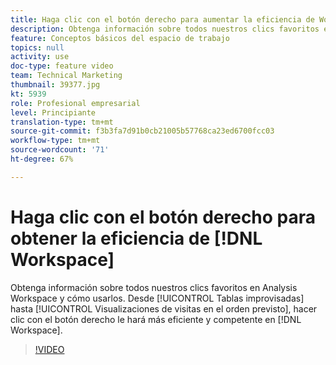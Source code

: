```yaml
---
title: Haga clic con el botón derecho para aumentar la eficiencia de Workspace
description: Obtenga información sobre todos nuestros clics favoritos en Analysis Workspace y cómo usarlos. Desde las tablas improvisadas hasta las visualizaciones de visitas en el orden previsto, al hacer clic con el botón derecho, se obtiene una mayor eficiencia y aptitud en Workspace.
feature: Conceptos básicos del espacio de trabajo
topics: null
activity: use
doc-type: feature video
team: Technical Marketing
thumbnail: 39377.jpg
kt: 5939
role: Profesional empresarial
level: Principiante
translation-type: tm+mt
source-git-commit: f3b3fa7d91b0cb21005b57768ca23ed6700fcc03
workflow-type: tm+mt
source-wordcount: '71'
ht-degree: 67%

---
```



# Haga clic con el botón derecho para obtener la eficiencia de [!DNL Workspace]

Obtenga información sobre todos nuestros clics favoritos en Analysis Workspace y cómo usarlos. Desde [!UICONTROL Tablas improvisadas] hasta [!UICONTROL Visualizaciones de visitas en el orden previsto], hacer clic con el botón derecho le hará más eficiente y competente en [!DNL Workspace].

>[!VIDEO](https://video.tv.adobe.com/v/39377/?quality=12&learn=on)
